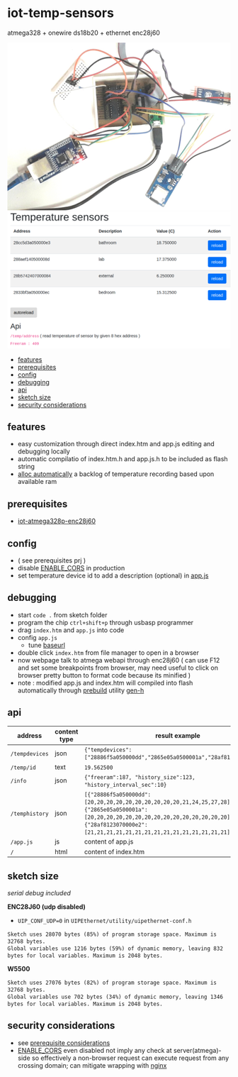 # iot-temp-sensors

atmega328 + onewire ds18b20 + ethernet enc28j60

![img](https://github.com/devel0/iot-temp-sensors-sd-card/blob/master/doc/20181106_143657x.jpg)
![img](doc/Selection_003.png)

- [features](#features)
- [prerequisites](#prerequisites)
- [config](#config)
- [debugging](#debugging)
- [api](#api)
- [sketch size](#sketch-size)
- [security considerations](#security-considerations)

## features

- easy customization through direct index.htm and app.js editing and debugging locally
- automatic compilatio of index.htm.h and app.js.h to be included as flash string
- [alloc automatically](https://github.com/devel0/iot-temp-sensors/blob/747eedead33772415a47ea5b0cbd67a9d4185bc4/temp-sensors/temp-sensors.ino#L152-L167) a backlog of temperature recording based upon available ram

## prerequisites

- [iot-atmega328p-enc28j60](https://github.com/devel0/iot-atmega328p-enc28j60/blob/master/README.md)

## config

- ( see prerequisites prj )
- disable [ENABLE_CORS](https://github.com/devel0/iot-temp-sensors/blob/432999ee57a9892da64955140d62139edcb04fc9/temp-sensors/temp-sensors.ino#L12) in production
- set temperature device id to add a description (optional) in [app.js](https://github.com/devel0/iot-temp-sensors/blob/432999ee57a9892da64955140d62139edcb04fc9/temp-sensors/app.js#L1-L12)

## debugging

- start `code .` from sketch folder
- program the chip `ctrl+shift+p` through usbasp programmer
- drag `index.htm` and `app.js` into code
- config `app.js`
  - tune [baseurl](https://github.com/devel0/iot-temp-sensors/blob/432999ee57a9892da64955140d62139edcb04fc9/temp-sensors/app.js#L20)
- double click `index.htm` from file manager to open in a browser
- now webpage talk to atmega webapi through enc28j60 ( can use F12 and set some breakpoints from browser, may need useful to click on browser pretty button to format code because its minified )
- note : modified app.js and index.htm will compiled into flash automatically through [prebuild](https://github.com/devel0/iot-temp-sensors/blob/432999ee57a9892da64955140d62139edcb04fc9/temp-sensors/.vscode/arduino.json#L6) utility [gen-h](https://github.com/devel0/iot-temp-sensors/blob/432999ee57a9892da64955140d62139edcb04fc9/temp-sensors/gen-h)

## api

| address | content type | result example |
|---|---|---|
| `/tempdevices` | json | `{"tempdevices":["28886f5a050000dd","2865e05a0500001a","28af8123070000e2"]}` |
| `/temp/id` | text | `19.562500` |
| `/info` | json | `{"freeram":187, "history_size":123, "history_interval_sec":10}` |
| `/temphistory` | json | `[{"28886f5a050000dd":[20,20,20,20,20,20,20,20,20,20,21,24,25,27,28]},{"2865e05a0500001a":[20,20,20,20,20,20,20,20,20,20,20,20,20,20,20]},{"28af8123070000e2":[21,21,21,21,21,21,21,21,21,21,21,21,21,21,21]}]` |
| `/app.js` | js | content of app.js |
| `/` | html | content of index.htm |

## sketch size

*serial debug included*

**ENC28J60 (udp disabled)**

- `UIP_CONF_UDP=0` in `UIPEthernet/utility/uipethernet-conf.h`

```
Sketch uses 28070 bytes (85%) of program storage space. Maximum is 32768 bytes.
Global variables use 1216 bytes (59%) of dynamic memory, leaving 832 bytes for local variables. Maximum is 2048 bytes.
```

**W5500**

```
Sketch uses 27076 bytes (82%) of program storage space. Maximum is 32768 bytes.
Global variables use 702 bytes (34%) of dynamic memory, leaving 1346 bytes for local variables. Maximum is 2048 bytes.
```

## security considerations

- see [prerequisite considerations](https://github.com/devel0/iot-atmega328p-enc28j60/tree/4a4fc753572a2c6fd427d38278091163c69b46cd#security-considerations)
- [ENABLE_CORS](https://github.com/devel0/iot-temp-sensors/blob/8baeae070887b1b4300d076d6dee94ce3c4f6a09/temp-sensors/temp-sensors.ino#L12) even disabled not imply any check at server(atmega)-side so effectively a non-browser request can execute request from any crossing domain; can mitigate wrapping with [nginx](https://enable-cors.org/server_nginx.html)
